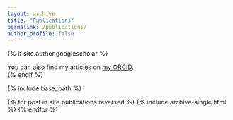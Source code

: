 ```yaml
---
layout: archive
title: "Publications"
permalink: /publications/
author_profile: false
---
```


{% if site.author.googlescholar %}
  <div class="wordwrap">You can also find my articles on <a href="{{https://orcid.org/0000-0002-7413-7574}}">my ORCID</a>.</div>
{% endif %}

{% include base_path %}

{% for post in site.publications reversed %}
  {% include archive-single.html %}
{% endfor %}
